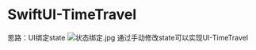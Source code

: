 # SwiftUI-TimeTravel
思路：UI绑定state 
![状态绑定.jpg](https://upload-images.jianshu.io/upload_images/2041522-2986904e654a4bbe.jpg?imageMogr2/auto-orient/strip%7CimageView2/2/w/1240)
通过手动修改state可以实现UI-TimeTravel

